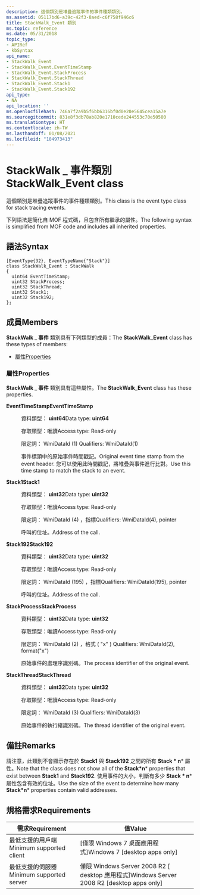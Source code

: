 ```yaml
---
description: 這個類別是堆疊追蹤事件的事件種類類別。
ms.assetid: 05117bd6-a39c-42f3-8aed-c6f758f946c6
title: StackWalk_Event 類別
ms.topic: reference
ms.date: 05/31/2018
topic_type:
- APIRef
- kbSyntax
api_name:
- StackWalk_Event
- StackWalk_Event.EventTimeStamp
- StackWalk_Event.StackProcess
- StackWalk_Event.StackThread
- StackWalk_Event.Stack1
- StackWalk_Event.Stack192
api_type:
- NA
api_location: ''
ms.openlocfilehash: 746a7f2a9b5f6bb6316bf0d0e20e5645cea15a7e
ms.sourcegitcommit: 831e8f3db78ab820e1710cede244553c70e50500
ms.translationtype: HT
ms.contentlocale: zh-TW
ms.lasthandoff: 01/08/2021
ms.locfileid: "104973413"
---
```

# <a name="stackwalk_event-class"></a><span data-ttu-id="aac9d-103">StackWalk \_ 事件類別</span><span class="sxs-lookup"><span data-stu-id="aac9d-103">StackWalk\_Event class</span></span>

<span data-ttu-id="aac9d-104">這個類別是堆疊追蹤事件的事件種類類別。</span><span class="sxs-lookup"><span data-stu-id="aac9d-104">This class is the event type class for stack tracing events.</span></span>

<span data-ttu-id="aac9d-105">下列語法是簡化自 MOF 程式碼，且包含所有繼承的屬性。</span><span class="sxs-lookup"><span data-stu-id="aac9d-105">The following syntax is simplified from MOF code and includes all inherited properties.</span></span>

## <a name="syntax"></a><span data-ttu-id="aac9d-106">語法</span><span class="sxs-lookup"><span data-stu-id="aac9d-106">Syntax</span></span>

``` syntax
[EventType{32}, EventTypeName{"Stack"}]
class StackWalk_Event : StackWalk
{
  uint64 EventTimeStamp;
  uint32 StackProcess;
  uint32 StackThread;
  uint32 Stack1;
  uint32 Stack192;
};
```

## <a name="members"></a><span data-ttu-id="aac9d-107">成員</span><span class="sxs-lookup"><span data-stu-id="aac9d-107">Members</span></span>

<span data-ttu-id="aac9d-108">**StackWalk \_ 事件** 類別具有下列類型的成員：</span><span class="sxs-lookup"><span data-stu-id="aac9d-108">The **StackWalk\_Event** class has these types of members:</span></span>

-   [<span data-ttu-id="aac9d-109">屬性</span><span class="sxs-lookup"><span data-stu-id="aac9d-109">Properties</span></span>](#properties)

### <a name="properties"></a><span data-ttu-id="aac9d-110">屬性</span><span class="sxs-lookup"><span data-stu-id="aac9d-110">Properties</span></span>

<span data-ttu-id="aac9d-111">**StackWalk \_ 事件** 類別具有這些屬性。</span><span class="sxs-lookup"><span data-stu-id="aac9d-111">The **StackWalk\_Event** class has these properties.</span></span>

<dl> <dt>

<span data-ttu-id="aac9d-112">**EventTimeStamp**</span><span class="sxs-lookup"><span data-stu-id="aac9d-112">**EventTimeStamp**</span></span>
</dt> <dd> <dl> <dt>

<span data-ttu-id="aac9d-113">資料類型： **uint64**</span><span class="sxs-lookup"><span data-stu-id="aac9d-113">Data type: **uint64**</span></span>
</dt> <dt>

<span data-ttu-id="aac9d-114">存取類型：唯讀</span><span class="sxs-lookup"><span data-stu-id="aac9d-114">Access type: Read-only</span></span>
</dt> <dt>

<span data-ttu-id="aac9d-115">限定詞： WmiDataId (1) </span><span class="sxs-lookup"><span data-stu-id="aac9d-115">Qualifiers: WmiDataId(1)</span></span>
</dt> </dl>

<span data-ttu-id="aac9d-116">事件標頭中的原始事件時間戳記。</span><span class="sxs-lookup"><span data-stu-id="aac9d-116">Original event time stamp from the event header.</span></span> <span data-ttu-id="aac9d-117">您可以使用此時間戳記，將堆疊與事件進行比對。</span><span class="sxs-lookup"><span data-stu-id="aac9d-117">Use this time stamp to match the stack to an event.</span></span>

</dd> <dt>

<span data-ttu-id="aac9d-118">**Stack1**</span><span class="sxs-lookup"><span data-stu-id="aac9d-118">**Stack1**</span></span>
</dt> <dd> <dl> <dt>

<span data-ttu-id="aac9d-119">資料類型： **uint32**</span><span class="sxs-lookup"><span data-stu-id="aac9d-119">Data type: **uint32**</span></span>
</dt> <dt>

<span data-ttu-id="aac9d-120">存取類型：唯讀</span><span class="sxs-lookup"><span data-stu-id="aac9d-120">Access type: Read-only</span></span>
</dt> <dt>

<span data-ttu-id="aac9d-121">限定詞： WmiDataId (4) ，指標</span><span class="sxs-lookup"><span data-stu-id="aac9d-121">Qualifiers: WmiDataId(4), pointer</span></span>
</dt> </dl>

<span data-ttu-id="aac9d-122">呼叫的位址。</span><span class="sxs-lookup"><span data-stu-id="aac9d-122">Address of the call.</span></span>

</dd> <dt>

<span data-ttu-id="aac9d-123">**Stack192**</span><span class="sxs-lookup"><span data-stu-id="aac9d-123">**Stack192**</span></span>
</dt> <dd> <dl> <dt>

<span data-ttu-id="aac9d-124">資料類型： **uint32**</span><span class="sxs-lookup"><span data-stu-id="aac9d-124">Data type: **uint32**</span></span>
</dt> <dt>

<span data-ttu-id="aac9d-125">存取類型：唯讀</span><span class="sxs-lookup"><span data-stu-id="aac9d-125">Access type: Read-only</span></span>
</dt> <dt>

<span data-ttu-id="aac9d-126">限定詞： WmiDataId (195) ，指標</span><span class="sxs-lookup"><span data-stu-id="aac9d-126">Qualifiers: WmiDataId(195), pointer</span></span>
</dt> </dl>

<span data-ttu-id="aac9d-127">呼叫的位址。</span><span class="sxs-lookup"><span data-stu-id="aac9d-127">Address of the call.</span></span>

</dd> <dt>

<span data-ttu-id="aac9d-128">**StackProcess**</span><span class="sxs-lookup"><span data-stu-id="aac9d-128">**StackProcess**</span></span>
</dt> <dd> <dl> <dt>

<span data-ttu-id="aac9d-129">資料類型： **uint32**</span><span class="sxs-lookup"><span data-stu-id="aac9d-129">Data type: **uint32**</span></span>
</dt> <dt>

<span data-ttu-id="aac9d-130">存取類型：唯讀</span><span class="sxs-lookup"><span data-stu-id="aac9d-130">Access type: Read-only</span></span>
</dt> <dt>

<span data-ttu-id="aac9d-131">限定詞： WmiDataId (2) ，格式 ( "x" ) </span><span class="sxs-lookup"><span data-stu-id="aac9d-131">Qualifiers: WmiDataId(2), format("x")</span></span>
</dt> </dl>

<span data-ttu-id="aac9d-132">原始事件的處理序識別碼。</span><span class="sxs-lookup"><span data-stu-id="aac9d-132">The process identifier of the original event.</span></span>

</dd> <dt>

<span data-ttu-id="aac9d-133">**StackThread**</span><span class="sxs-lookup"><span data-stu-id="aac9d-133">**StackThread**</span></span>
</dt> <dd> <dl> <dt>

<span data-ttu-id="aac9d-134">資料類型： **uint32**</span><span class="sxs-lookup"><span data-stu-id="aac9d-134">Data type: **uint32**</span></span>
</dt> <dt>

<span data-ttu-id="aac9d-135">存取類型：唯讀</span><span class="sxs-lookup"><span data-stu-id="aac9d-135">Access type: Read-only</span></span>
</dt> <dt>

<span data-ttu-id="aac9d-136">限定詞： WmiDataId (3) </span><span class="sxs-lookup"><span data-stu-id="aac9d-136">Qualifiers: WmiDataId(3)</span></span>
</dt> </dl>

<span data-ttu-id="aac9d-137">原始事件的執行緒識別碼。</span><span class="sxs-lookup"><span data-stu-id="aac9d-137">The thread identifier of the original event.</span></span>

</dd> </dl>

## <a name="remarks"></a><span data-ttu-id="aac9d-138">備註</span><span class="sxs-lookup"><span data-stu-id="aac9d-138">Remarks</span></span>

<span data-ttu-id="aac9d-139">請注意，此類別不會顯示存在於 **Stack1** 與 **Stack192** 之間的所有 **Stack \* n**\* 屬性。</span><span class="sxs-lookup"><span data-stu-id="aac9d-139">Note that the class does not show all of the **Stack\*n**\* properties that exist between **Stack1** and **Stack192**.</span></span> <span data-ttu-id="aac9d-140">使用事件的大小，判斷有多少 **Stack \* n**\* 屬性包含有效的位址。</span><span class="sxs-lookup"><span data-stu-id="aac9d-140">Use the size of the event to determine how many **Stack\*n**\* properties contain valid addresses.</span></span>

## <a name="requirements"></a><span data-ttu-id="aac9d-141">規格需求</span><span class="sxs-lookup"><span data-stu-id="aac9d-141">Requirements</span></span>



| <span data-ttu-id="aac9d-142">需求</span><span class="sxs-lookup"><span data-stu-id="aac9d-142">Requirement</span></span> | <span data-ttu-id="aac9d-143">值</span><span class="sxs-lookup"><span data-stu-id="aac9d-143">Value</span></span> |
|-------------------------------------|---------------------------------------------------------|
| <span data-ttu-id="aac9d-144">最低支援的用戶端</span><span class="sxs-lookup"><span data-stu-id="aac9d-144">Minimum supported client</span></span><br/> | <span data-ttu-id="aac9d-145">\[僅限 Windows 7 桌面應用程式\]</span><span class="sxs-lookup"><span data-stu-id="aac9d-145">Windows 7 \[desktop apps only\]</span></span><br/>              |
| <span data-ttu-id="aac9d-146">最低支援的伺服器</span><span class="sxs-lookup"><span data-stu-id="aac9d-146">Minimum supported server</span></span><br/> | <span data-ttu-id="aac9d-147">僅限 Windows Server 2008 R2 \[ desktop 應用程式\]</span><span class="sxs-lookup"><span data-stu-id="aac9d-147">Windows Server 2008 R2 \[desktop apps only\]</span></span><br/> |



 

 




